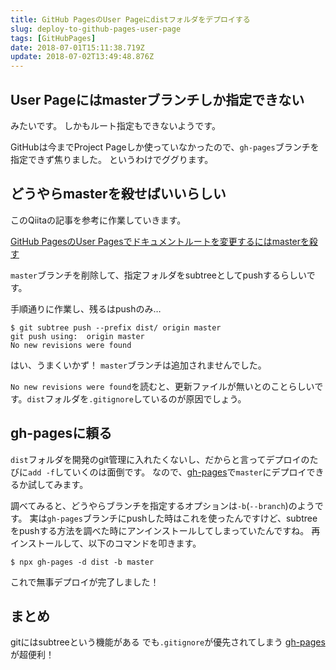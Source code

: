 ```yaml
---
title: GitHub PagesのUser Pageにdistフォルダをデプロイする
slug: deploy-to-github-pages-user-page
tags: [GitHubPages]
date: 2018-07-01T15:11:38.719Z
update: 2018-07-02T13:49:48.876Z
---
```


## User Pageにはmasterブランチしか指定できない

みたいです。
しかもルート指定もできないようです。

GitHubは今までProject Pageしか使っていなかったので、`gh-pages`ブランチを指定できず焦りました。
というわけでググります。

## どうやらmasterを殺せばいいらしい

このQiitaの記事を参考に作業していきます。

[GitHub PagesのUser Pagesでドキュメントルートを変更するにはmasterを殺す](https://qiita.com/kwappa/items/03ffdeb89039a7249619)

`master`ブランチを削除して、指定フォルダをsubtreeとしてpushするらしいです。

手順通りに作業し、残るはpushのみ…

```shell
$ git subtree push --prefix dist/ origin master
git push using:  origin master
No new revisions were found
```

はい、うまくいかず！
`master`ブランチは追加されませんでした。

`No new revisions were found`を読むと、更新ファイルが無いとのことらしいです。`dist`フォルダを`.gitignore`しているのが原因でしょう。

## gh-pagesに頼る

`dist`フォルダを開発のgit管理に入れたくないし、だからと言ってデプロイのたびに`add -f`していくのは面倒です。
なので、[gh-pages](https://github.com/tschaub/gh-pages)で`master`にデプロイできるか試してみます。

調べてみると、どうやらブランチを指定するオプションは`-b`(`--branch`)のようです。
実は`gh-pages`ブランチにpushした時はこれを使ったんですけど、subtreeをpushする方法を調べた時にアンインストールしてしまっていたんですね。
再インストールして、以下のコマンドを叩きます。

```shell
$ npx gh-pages -d dist -b master
```

これで無事デプロイが完了しました！


## まとめ

gitにはsubtreeという機能がある
でも`.gitignore`が優先されてしまう
[gh-pages](https://github.com/tschaub/gh-pages)が超便利！
